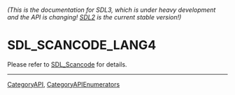 ###### (This is the documentation for SDL3, which is under heavy development and the API is changing! [SDL2](https://wiki.libsdl.org/SDL2/) is the current stable version!)
# SDL_SCANCODE_LANG4

Please refer to [SDL_Scancode](SDL_Scancode) for details.

----
[CategoryAPI](CategoryAPI), [CategoryAPIEnumerators](CategoryAPIEnumerators)

